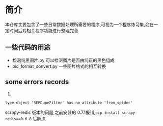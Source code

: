 # 简介

本仓库主要包含了一些日常数据处理所需要的程序,可视为一个程序练习集,会在一定时间后对相关程序功能进行整理完善

## 一些代码的用途
* 检测纯黑图片.py
可以检测图片是否由纯正的黑色组成
* pic_format_convert.py
一些图片格式的相互转换

## some errors records
1. 
```
type object 'RFPDupeFilter' has no attribute 'from_spider'
```

 scrapy-redis 版本的问题,之前安装的 0.7.1报错,`pip install scrapy-redis==0.6.8` 后解决